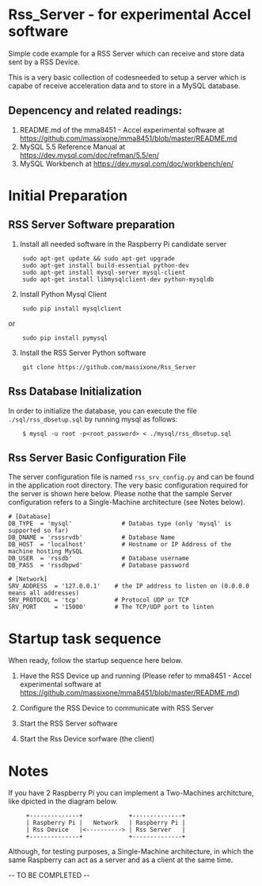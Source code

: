 # Rss_Server - for experimental Accel software

Simple code example for a RSS Server which can receive and store data sent by a RSS Device.

This is a very basic collection of codesneeded to setup a server which is capabe of receive acceleration data and to store in a MySQL database.

## Depencency and related readings:
1. README.md of the mma8451 - Accel experimental software at https://github.com/massixone/mma8451/blob/master/README.md
2. MySQL 5.5 Reference Manual at  https://dev.mysql.com/doc/refman/5.5/en/
3. MySQL Workbench at https://dev.mysql.com/doc/workbench/en/

# Initial Preparation
## RSS Server Software preparation
1. Install all needed software in the Raspberry Pi candidate server
```
    sudo apt-get update && sudo apt-get upgrade
    sudo apt-get install build-essential python-dev
    sudo apt-get install mysql-server mysql-client
    sudo apt-get install libmysqlclient-dev python-mysqldb
```
2. Install Python Mysql Client
```
    sudo pip install mysqlclient
```
  or
```  
    sudo pip install pymysql
```

3. Install the RSS Server Python software
```
    git clone https://github.com/massixone/Rss_Server
```
## Rss Database Initialization
In order to initialize the database, you can execute the file ```./sql/rss_dbsetup.sql``` by running mysql as follows:

```
    $ mysql -u root -p<root_password> < ./mysql/rss_dbsetup.sql
```    


## Rss Server Basic Configuration File
The server configuration file is named ```rss_srv_config.py``` and can be found in the application root directory.
The very basic configuration required for the server is shown here below.
Please nothe that the sample Server configuration refers to a Single-Machine architecture (see Notes below).
```
# [Database]
DB_TYPE  = 'mysql'              # Databas type (only 'mysql' is supported so far)
DB_DNAME = 'rsssrvdb'           # Database Name
DB_HOST  = 'localhost'          # Hostname or IP Address of the machine hosting MySQL
DB_USER  = 'rssdb'              # Database username
DB_PASS  = 'rssdbpwd'           # Database password

# [Network]
SRV_ADDRESS  = '127.0.0.1'    # the IP address to listen on (0.0.0.0 means all addresses)
SRV_PROTOCOL = 'tcp'          # Protocol UDP or TCP
SRV_PORT     = '15000'        # The TCP/UDP port to linten
```
# Startup task sequence
When ready, follow the startup sequence here below.

1. Have the RSS Device up and running (Please refer to  mma8451 - Accel experimental software at https://github.com/massixone/mma8451/blob/master/README.md)

2. Configure the RSS Device to communicate with RSS Server
3. Start the RSS Server software
4. Start the Rss Device sorfware (the client)

# Notes
If you have 2 Raspberry Pi you can implement a Two-Machines architcture, like dpicted in the diagram below.
```
     +--------------+             +--------------+
     | Raspberry Pi |   Network   | Raspberry Pi |
     | Rss Device   |<----------> | Rss Server   |
     +--------------+             +--------------+
```

Although, for testing purposes, a Single-Machine architecture, in which the same Raspberry can act as a server and as a client at the same time.


 -- TO BE COMPLETED --

